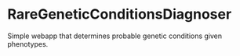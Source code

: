 # RareGeneticConditionsDiagnoser
Simple webapp that determines probable genetic conditions given phenotypes.
